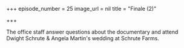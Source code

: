 +++
episode_number = 25
image_url = nil
title = "Finale (2)"

+++

The office staff answer questions about the documentary and attend Dwight Schrute &amp; Angela Martin's wedding at Schrute Farms.